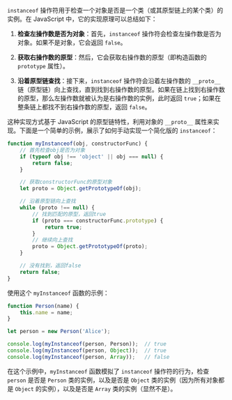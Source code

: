 `instanceof` 操作符用于检查一个对象是否是一个类（或其原型链上的某个类）的实例。在 JavaScript 中，它的实现原理可以总结如下：

1. **检查左操作数是否为对象**：首先，`instanceof` 操作符会检查左操作数是否为对象。如果不是对象，它会返回 `false`。

2. **获取右操作数的原型**：然后，它会获取右操作数的原型（即构造函数的 `prototype` 属性）。

3. **沿着原型链查找**：接下来，`instanceof` 操作符会沿着左操作数的 `__proto__` 链（原型链）向上查找，直到找到右操作数的原型。如果在链上找到右操作数的原型，那么左操作数就被认为是右操作数的实例，此时返回 `true`；如果在整条链上都找不到右操作数的原型，返回 `false`。

这种实现方式基于 JavaScript 的原型链特性，利用对象的 `__proto__` 属性来实现。下面是一个简单的示例，展示了如何手动实现一个简化版的 `instanceof`：

```javascript
function myInstanceof(obj, constructorFunc) {
    // 首先检查obj是否为对象
    if (typeof obj !== 'object' || obj === null) {
        return false;
    }

    // 获取constructorFunc的原型对象
    let proto = Object.getPrototypeOf(obj);

    // 沿着原型链向上查找
    while (proto !== null) {
        // 找到匹配的原型，返回true
        if (proto === constructorFunc.prototype) {
            return true;
        }
        // 继续向上查找
        proto = Object.getPrototypeOf(proto);
    }

    // 没有找到，返回false
    return false;
}
```

使用这个 `myInstanceof` 函数的示例：

```javascript
function Person(name) {
    this.name = name;
}

let person = new Person('Alice');

console.log(myInstanceof(person, Person));  // true
console.log(myInstanceof(person, Object));  // true
console.log(myInstanceof(person, Array));   // false
```

在这个示例中，`myInstanceof` 函数模拟了 `instanceof` 操作符的行为，检查 `person` 是否是 `Person` 类的实例，以及是否是 `Object` 类的实例（因为所有对象都是 `Object` 的实例），以及是否是 `Array` 类的实例（显然不是）。